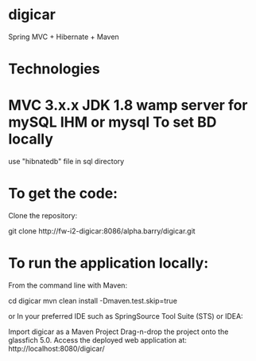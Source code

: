 digicar
===========

Spring MVC + Hibernate + Maven

Technologies
===========
MVC 3.x.x
JDK 1.8
wamp server for mySQL IHM
or mysql 
To set BD locally
===========
use "hibnatedb" file in sql directory

To get the code:
===========
Clone the repository:

git clone http://fw-i2-digicar:8086/alpha.barry/digicar.git


To run the application locally:
===========

From the command line with Maven:

cd digicar
mvn clean install -Dmaven.test.skip=true

or
In your preferred IDE such as SpringSource Tool Suite (STS) or IDEA:

Import digicar as a Maven Project
Drag-n-drop the project onto the glassfich 5.0.
Access the deployed web application at: http://localhost:8080/digicar/
